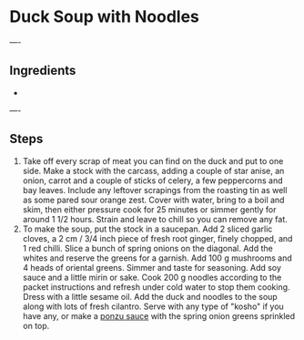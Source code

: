 # Duck Soup with Noodles

—-

## Ingredients

* 

—-

## Steps

1.  Take off every scrap of meat you can find on the duck and put to one side. Make a stock with the carcass, adding a couple of star anise, an onion, carrot and a couple of sticks of celery, a few peppercorns and bay leaves. Include any leftover scrapings from the roasting tin as well as some pared sour orange zest. Cover with water, bring to a boil and skim, then either pressure cook for 25 minutes or simmer gently for around 1 1/2 hours. Strain and leave to chill so you can remove any fat.
2.  To make the soup, put the stock in a saucepan. Add 2 sliced garlic cloves, a 2 cm / 3/4 inch piece of fresh root ginger, finely chopped, and 1 red chilli. Slice a bunch of spring onions on the diagonal. Add the whites and reserve the greens for a garnish. Add 100 g mushrooms and 4 heads of oriental greens. Simmer and taste for seasoning. Add soy sauce and a little mirin or sake. Cook 200 g noodles according to the packet instructions and refresh under cold water to stop them cooking. Dress with a little sesame oil. Add the duck and noodles to the soup along with lots of fresh cilantro. Serve with any type of "kosho" if you have any, or make a [ponzu sauce](https://github.com/EanNewton/Citrus/blob/master/Main%20Dishes/Tonkatsu%20with%20Yuzu%20Coleslaw%20and%20Ponzu.md) with the spring onion greens sprinkled on top.